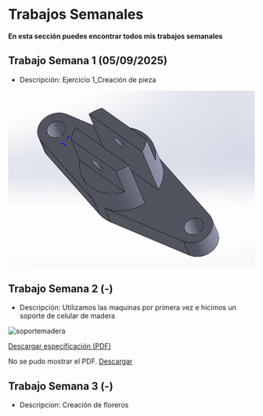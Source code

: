# **Trabajos Semanales**

**En esta sección puedes encontrar todos mis trabajos semanales**

## **Trabajo Semana 1 (05/09/2025)**

- Descripción: Ejercicio 1_Creación de pieza

<img src = "./recursos/imgs/proyecto_sem1_1.png" alt="proyectosem1" >


## **Trabajo Semana 2 (-)**

- Descripción: Utilizamos las maquinas por primera vez e hicimos un soporte de celular de madera 

<img src = "./recursos/imgs/soportemadera.png" alt="soportemadera" >

[Descargar especificación (PDF)](recursos/archivos/Ejercicio_5.SLDPRT)
<object data="recursos/archivos/Ejercicio_5.SLDPRT" type="application/pdf" width="100%" height="600">
  <p>No se pudo mostrar el PDF. <a href="/recursos/archivos/Ejercicio_5.SLDPRT">Descargar</a></p>
</object>

## **Trabajo Semana 3 (-)**

- Descripcion: Creación de floreros



